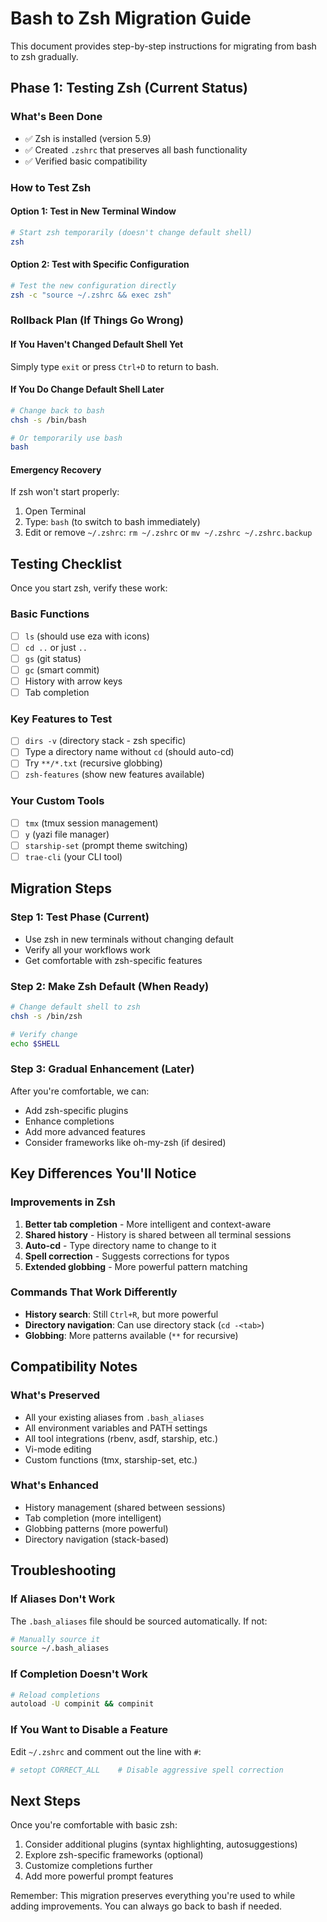 # Bash to Zsh Migration Guide

This document provides step-by-step instructions for migrating from bash to zsh gradually.

## Phase 1: Testing Zsh (Current Status)

### What's Been Done
- ✅ Zsh is installed (version 5.9)
- ✅ Created `.zshrc` that preserves all bash functionality
- ✅ Verified basic compatibility

### How to Test Zsh

#### Option 1: Test in New Terminal Window
```bash
# Start zsh temporarily (doesn't change default shell)
zsh
```

#### Option 2: Test with Specific Configuration
```bash
# Test the new configuration directly
zsh -c "source ~/.zshrc && exec zsh"
```

### Rollback Plan (If Things Go Wrong)

#### If You Haven't Changed Default Shell Yet
Simply type `exit` or press `Ctrl+D` to return to bash.

#### If You Do Change Default Shell Later
```bash
# Change back to bash
chsh -s /bin/bash

# Or temporarily use bash
bash
```

#### Emergency Recovery
If zsh won't start properly:
1. Open Terminal
2. Type: `bash` (to switch to bash immediately)
3. Edit or remove `~/.zshrc`: `rm ~/.zshrc` or `mv ~/.zshrc ~/.zshrc.backup`

## Testing Checklist

Once you start zsh, verify these work:

### Basic Functions
- [ ] `ls` (should use eza with icons)
- [ ] `cd ..` or just `..`
- [ ] `gs` (git status)
- [ ] `gc` (smart commit)
- [ ] History with arrow keys
- [ ] Tab completion

### Key Features to Test
- [ ] `dirs -v` (directory stack - zsh specific)
- [ ] Type a directory name without `cd` (should auto-cd)
- [ ] Try `**/*.txt` (recursive globbing)
- [ ] `zsh-features` (show new features available)

### Your Custom Tools
- [ ] `tmx` (tmux session management)
- [ ] `y` (yazi file manager)
- [ ] `starship-set` (prompt theme switching)
- [ ] `trae-cli` (your CLI tool)

## Migration Steps

### Step 1: Test Phase (Current)
- Use zsh in new terminals without changing default
- Verify all your workflows work
- Get comfortable with zsh-specific features

### Step 2: Make Zsh Default (When Ready)
```bash
# Change default shell to zsh
chsh -s /bin/zsh

# Verify change
echo $SHELL
```

### Step 3: Gradual Enhancement (Later)
After you're comfortable, we can:
- Add zsh-specific plugins
- Enhance completions
- Add more advanced features
- Consider frameworks like oh-my-zsh (if desired)

## Key Differences You'll Notice

### Improvements in Zsh
1. **Better tab completion** - More intelligent and context-aware
2. **Shared history** - History is shared between all terminal sessions
3. **Auto-cd** - Type directory name to change to it
4. **Spell correction** - Suggests corrections for typos
5. **Extended globbing** - More powerful pattern matching

### Commands That Work Differently
- **History search**: Still `Ctrl+R`, but more powerful
- **Directory navigation**: Can use directory stack (`cd -<tab>`)
- **Globbing**: More patterns available (`**` for recursive)

## Compatibility Notes

### What's Preserved
- All your existing aliases from `.bash_aliases`
- All environment variables and PATH settings
- All tool integrations (rbenv, asdf, starship, etc.)
- Vi-mode editing
- Custom functions (tmx, starship-set, etc.)

### What's Enhanced
- History management (shared between sessions)
- Tab completion (more intelligent)
- Globbing patterns (more powerful)
- Directory navigation (stack-based)

## Troubleshooting

### If Aliases Don't Work
The `.bash_aliases` file should be sourced automatically. If not:
```bash
# Manually source it
source ~/.bash_aliases
```

### If Completion Doesn't Work
```bash
# Reload completions
autoload -U compinit && compinit
```

### If You Want to Disable a Feature
Edit `~/.zshrc` and comment out the line with `#`:
```bash
# setopt CORRECT_ALL    # Disable aggressive spell correction
```

## Next Steps

Once you're comfortable with basic zsh:
1. Consider additional plugins (syntax highlighting, autosuggestions)
2. Explore zsh-specific frameworks (optional)
3. Customize completions further
4. Add more powerful prompt features

Remember: This migration preserves everything you're used to while adding improvements. You can always go back to bash if needed.
